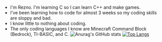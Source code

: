 - I'm Rezno. I'm learning C so I can learn C++ and make games. 
- I've been learning how to code for almost 3 weeks so my coding skills are sloppy and bad.
- I know little to nothing about coding.
- The only coding languages I know are Minecraft Command Block (Bedrock), TI-BASIC, and C.
![Anurag's GitHub stats](https://github-readme-stats.vercel.app/api?username=Reznoflovaniak&show_icons=true&theme=tokyonight)
[![Top Langs](https://github-readme-stats.vercel.app/api/top-langs/?username=Reznoflovaniak)](https://github.com/Reznoflovaniak/github-readme-stats)
<!---
Reznoflovaniak/Reznoflovaniak is a ✨ special ✨ repository because its `README.md` (this file) appears on your GitHub profile.
You can click the Preview link to take a look at your changes.
--->
